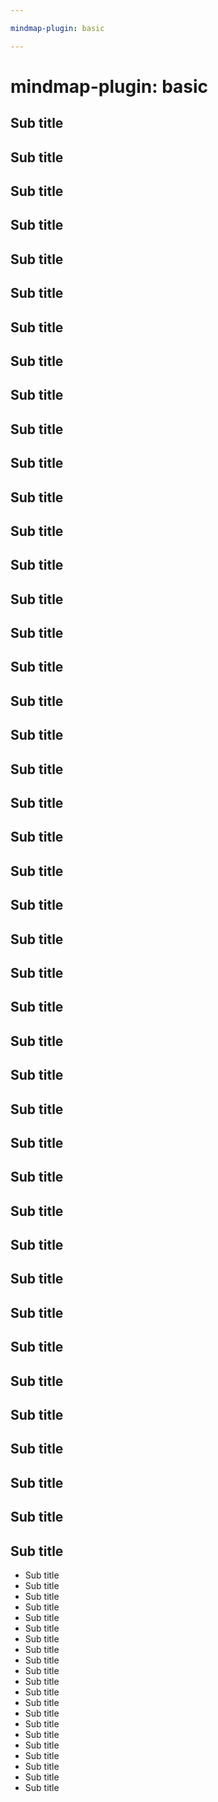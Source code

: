 ```yaml
---

mindmap-plugin: basic

---
```


# mindmap-plugin: basic

## Sub title

## Sub title

## Sub title

## Sub title

## Sub title

## Sub title

## Sub title

## Sub title

## Sub title

## Sub title

## Sub title

## Sub title

## Sub title

## Sub title

## Sub title

## Sub title

## Sub title

## Sub title

## Sub title

## Sub title

## Sub title

## Sub title

## Sub title

## Sub title

## Sub title

## Sub title

## Sub title

## Sub title

## Sub title

## Sub title

## Sub title

## Sub title

## Sub title

## Sub title

## Sub title

## Sub title

## Sub title

## Sub title

## Sub title

## Sub title

## Sub title

## Sub title

## Sub title
- Sub title
- Sub title
- Sub title
- Sub title
- Sub title
- Sub title
- Sub title
- Sub title
- Sub title
- Sub title
- Sub title
- Sub title
- Sub title
- Sub title
- Sub title
- Sub title
- Sub title
- Sub title
- Sub title
- Sub title
- Sub title